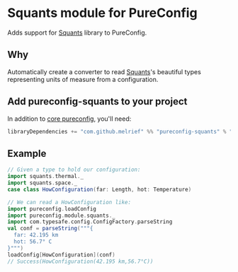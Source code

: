 # Squants module for PureConfig

Adds support for [Squants](http://www.squants.com/) library to PureConfig.

## Why

Automatically create a converter to read [Squants](http://www.squants.com/)'s beautiful types representing units of measure from a configuration.

## Add pureconfig-squants to your project

In addition to [core pureconfig](https://github.com/melrief/pureconfig), you'll need:

```scala
libraryDependencies += "com.github.melrief" %% "pureconfig-squants" % "0.6.0"
```

## Example

```scala
// Given a type to hold our configuration:
import squants.thermal._
import squants.space._
case class HowConfiguration(far: Length, hot: Temperature)

// We can read a HowConfiguration like:
import pureconfig.loadConfig
import pureconfig.module.squants._
import com.typesafe.config.ConfigFactory.parseString
val conf = parseString("""{
  far: 42.195 km
  hot: 56.7° C
}""")
loadConfig[HowConfiguration](conf)
// Success(HowConfiguration(42.195 km,56.7°C))
```
